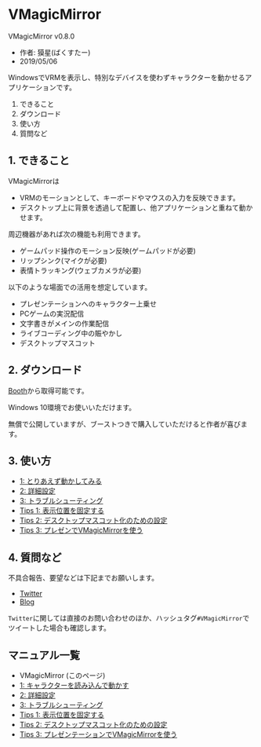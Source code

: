 
# VMagicMirror

VMagicMirror v0.8.0

* 作者: 獏星(ばくすたー)
* 2019/05/06

WindowsでVRMを表示し、特別なデバイスを使わずキャラクターを動かせるアプリケーションです。

1. できること
2. ダウンロード
3. 使い方
4. 質問など

## 1. できること

VMagicMirrorは

* VRMのモーションとして、キーボードやマウスの入力を反映できます。
* デスクトップ上に背景を透過して配置し、他アプリケーションと重ねて動かせます。

周辺機器があれば次の機能も利用できます。

* ゲームパッド操作のモーション反映(ゲームパッドが必要)
* リップシンク(マイクが必要)
* 表情トラッキング(ウェブカメラが必要)

以下のような場面での活用を想定しています。

* プレゼンテーションへのキャラクター上乗せ
* PCゲームの実況配信
* 文字書きがメインの作業配信
* ライブコーディング中の賑やかし
* デスクトップマスコット

## 2. ダウンロード

[Booth](https://booth.pm/ja/items/1272298)から取得可能です。

Windows 10環境でお使いいただけます。

無償で公開していますが、ブーストつきで購入していただけると作者が喜びます。

## 3. 使い方

* [1: とりあえず動かしてみる](./get_started.html)
* [2: 詳細設定](./about_settings.html)
* [3: トラブルシューティング](./troubleshooting.html)
* [Tips 1: 表示位置を固定する](./tips_fix_position.html)
* [Tips 2: デスクトップマスコット化のための設定](./tips_desktop_mascot.html)
* [Tips 3: プレゼンでVMagicMirrorを使う](./tips_presentation.html)

## 4. 質問など

不具合報告、要望などは下記までお願いします。

* [Twitter](https://twitter.com/baku_dreameater)
* [Blog](https://www.baku-dreameater.net/)

`Twitter`に関しては直接のお問い合わせのほか、ハッシュタグ`#VMagicMirror`でツイートした場合も確認します。

## マニュアル一覧

* VMagicMirror (このページ)
* [1: キャラクターを読み込んで動かす](./get_started.html)
* [2: 詳細設定](./about_settings.html)
* [3: トラブルシューティング](./troubleshooting.html)
* [Tips 1: 表示位置を固定する](./tips_fix_position.html)
* [Tips 2: デスクトップマスコット化のための設定](./tips_desktop_mascot.html)
* [Tips 3: プレゼンテーションでVMagicMirrorを使う](./tips_presentation.html)
